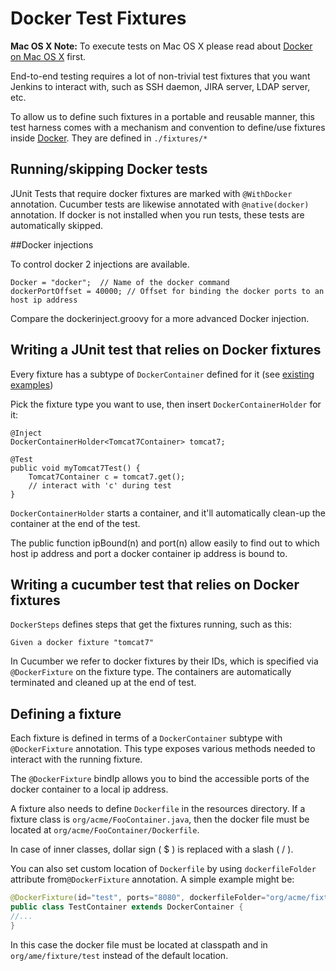 # Docker Test Fixtures

**Mac OS X Note:** To execute tests on Mac OS X please read about [Docker on Mac OS X](./DOCKER_OSX.md) first.

End-to-end testing requires a lot of non-trivial test fixtures that you want Jenkins to interact with,
such as SSH daemon, JIRA server, LDAP server, etc.

To allow us to define such fixtures in a portable and reusable manner, this test harness comes with
a mechanism and convention to define/use fixtures inside [Docker](http://docker.io/). They are
defined in `./fixtures/*`

## Running/skipping Docker tests

JUnit Tests that require docker fixtures are marked with `@WithDocker` annotation.
Cucumber tests are likewise annotated with `@native(docker)` annotation.
If docker is not installed when you run tests, these tests are automatically skipped.

##Docker injections


To control docker 2 injections are available.

    Docker = "docker";  // Name of the docker command
    dockerPortOffset = 40000; // Offset for binding the docker ports to an host ip address

Compare the dockerinject.groovy for a more advanced Docker injection.


## Writing a JUnit test that relies on Docker fixtures
Every fixture has a subtype of `DockerContainer` defined for it (see
[existing examples](../src/main/java/org/jenkinsci/test/acceptance/docker/fixtures/))

Pick the fixture type you want to use, then insert `DockerContainerHolder` for it:

    @Inject
    DockerContainerHolder<Tomcat7Container> tomcat7;

    @Test
    public void myTomcat7Test() {
        Tomcat7Container c = tomcat7.get();
        // interact with 'c' during test
    }

`DockerContainerHolder` starts a container, and it'll automatically clean-up the container at the end of the test.

The public function ipBound(n) and port(n) allow easily to find out to which host ip address and port a docker container
ip address is bound to.

## Writing a cucumber test that relies on Docker fixtures
`DockerSteps` defines steps that get the fixtures running, such as this:

    Given a docker fixture "tomcat7"

In Cucumber we refer to docker fixtures by their IDs, which is specified via `@DockerFixture` on the fixture type.
The containers are automatically terminated and cleaned up at the end of test.

## Defining a fixture
Each fixture is defined in terms of a `DockerContainer` subtype with `@DockerFixture` annotation. This type
exposes various methods needed to interact with the running fixture.

The `@DockerFixture` bindIp allows you to bind the accessible ports of the docker container to a local ip address.

A fixture also needs to define `Dockerfile` in the resources directory. If a fixture class is
`org/acme/FooContainer.java`, then the docker file must be located at `org/acme/FooContainer/Dockerfile`.

In case of inner classes, dollar sign ( $ ) is replaced with a slash ( / ).

You can also set custom location of `Dockerfile` by using `dockerfileFolder` attribute from`@DockerFixture` annotation.
A simple example might be:

```java
@DockerFixture(id="test", ports="8080", dockerfileFolder="org/acme/fixture/test")
public class TestContainer extends DockerContainer {
//...
}
```

In this case the docker file must be located at classpath and in `org/ame/fixture/test` instead of the default location.
